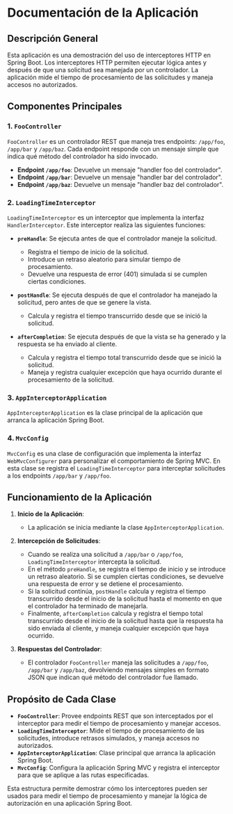 # Documentación de la Aplicación

## Descripción General

Esta aplicación es una demostración del uso de interceptores HTTP en Spring Boot. Los interceptores HTTP permiten ejecutar lógica antes y después de que una solicitud sea manejada por un controlador. La aplicación mide el tiempo de procesamiento de las solicitudes y maneja accesos no autorizados.

## Componentes Principales

### 1. `FooController`

`FooController` es un controlador REST que maneja tres endpoints: `/app/foo`, `/app/bar` y `/app/baz`. Cada endpoint responde con un mensaje simple que indica qué método del controlador ha sido invocado.

- **Endpoint `/app/foo`**: Devuelve un mensaje "handler foo del controlador".
- **Endpoint `/app/bar`**: Devuelve un mensaje "handler bar del controlador".
- **Endpoint `/app/baz`**: Devuelve un mensaje "handler baz del controlador".

### 2. `LoadingTimeInterceptor`

`LoadingTimeInterceptor` es un interceptor que implementa la interfaz `HandlerInterceptor`. Este interceptor realiza las siguientes funciones:

- **`preHandle`**: Se ejecuta antes de que el controlador maneje la solicitud. 
  - Registra el tiempo de inicio de la solicitud.
  - Introduce un retraso aleatorio para simular tiempo de procesamiento.
  - Devuelve una respuesta de error (401) simulada si se cumplen ciertas condiciones.

- **`postHandle`**: Se ejecuta después de que el controlador ha manejado la solicitud, pero antes de que se genere la vista.
  - Calcula y registra el tiempo transcurrido desde que se inició la solicitud.

- **`afterCompletion`**: Se ejecuta después de que la vista se ha generado y la respuesta se ha enviado al cliente.
  - Calcula y registra el tiempo total transcurrido desde que se inició la solicitud.
  - Maneja y registra cualquier excepción que haya ocurrido durante el procesamiento de la solicitud.

### 3. `AppInterceptorApplication`

`AppInterceptorApplication` es la clase principal de la aplicación que arranca la aplicación Spring Boot.

### 4. `MvcConfig`

`MvcConfig` es una clase de configuración que implementa la interfaz `WebMvcConfigurer` para personalizar el comportamiento de Spring MVC. En esta clase se registra el `LoadingTimeInterceptor` para interceptar solicitudes a los endpoints `/app/bar` y `/app/foo`.

## Funcionamiento de la Aplicación

1. **Inicio de la Aplicación**:
   - La aplicación se inicia mediante la clase `AppInterceptorApplication`.

2. **Intercepción de Solicitudes**:
   - Cuando se realiza una solicitud a `/app/bar` o `/app/foo`, `LoadingTimeInterceptor` intercepta la solicitud.
   - En el método `preHandle`, se registra el tiempo de inicio y se introduce un retraso aleatorio. Si se cumplen ciertas condiciones, se devuelve una respuesta de error y se detiene el procesamiento.
   - Si la solicitud continúa, `postHandle` calcula y registra el tiempo transcurrido desde el inicio de la solicitud hasta el momento en que el controlador ha terminado de manejarla.
   - Finalmente, `afterCompletion` calcula y registra el tiempo total transcurrido desde el inicio de la solicitud hasta que la respuesta ha sido enviada al cliente, y maneja cualquier excepción que haya ocurrido.

3. **Respuestas del Controlador**:
   - El controlador `FooController` maneja las solicitudes a `/app/foo`, `/app/bar` y `/app/baz`, devolviendo mensajes simples en formato JSON que indican qué método del controlador fue llamado.

## Propósito de Cada Clase

- **`FooController`**: Provee endpoints REST que son interceptados por el interceptor para medir el tiempo de procesamiento y manejar accesos.
- **`LoadingTimeInterceptor`**: Mide el tiempo de procesamiento de las solicitudes, introduce retrasos simulados, y maneja accesos no autorizados.
- **`AppInterceptorApplication`**: Clase principal que arranca la aplicación Spring Boot.
- **`MvcConfig`**: Configura la aplicación Spring MVC y registra el interceptor para que se aplique a las rutas especificadas.

Esta estructura permite demostrar cómo los interceptores pueden ser usados para medir el tiempo de procesamiento y manejar la lógica de autorización en una aplicación Spring Boot.

